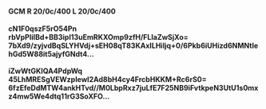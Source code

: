 #### GCM R 20/0c/400 L 20/0c/400
**cN1F0qszF5rO54Pn**<br/>**rbVpPliIBd+BB3ipl13uEmRKXOmp9zfH/FLlaZwSjXo=**<br/>**7bXd9/zyjvdBqSLYHVdj+sEH08qT83KAxILHiIjq+0/6Pkb6iUHizd6NMNtlehGd5W88it5ajyfGNdt4...**<br/><br/>
**iZwWtGKIQA4PdpWq**<br/>**45LhMRESgVEWzpIewI2Ad8bH4cy4FrcbHKKM+Rc6rS0=**<br/>**6fzEfeDdMTW4ankHTvd//M0LbpRxz7juLfE7F25NB9iFvtkpeN3UtU1s0mxz4mw5We4dtq11rG3SoXFO...**